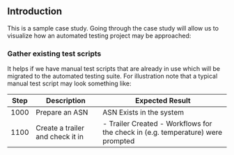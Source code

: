 ## Introduction

This is a sample case study.  Going through the case study will allow us to visualize how an automated testing project may be approached:

### Gather existing test scripts
It helps if we have manual test scripts that are already in use which will be migrated to the automated testing suite.  For illustration note that a typical manual test script may look something like:

| Step | Description | Expected Result |
|------|-------------|-----------------|
| 1000 |Prepare an ASN| ASN Exists in the system |
| 1100 |Create a trailer and check it in | - Trailer Created  - Workflows for the check in (e.g. temperature) were prompted  |


